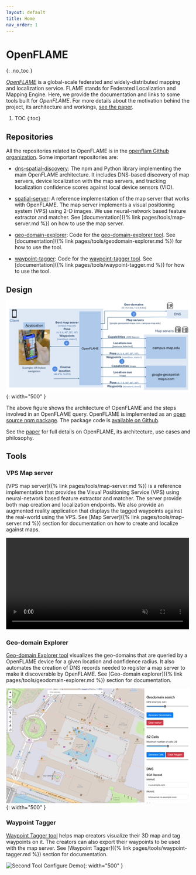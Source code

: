 ```yaml
---
layout: default
title: Home
nav_order: 1
---
```

# OpenFLAME
{: .no_toc }

[*OpenFLAME*](https://arxiv.org/abs/2411.04271) is a global-scale federated and widely-distributed mapping and localization service. FLAME stands for Federated Localization and Mapping Engine. Here, we provide the documentation and links to some tools built for *OpenFLAME*. For more details about the motivation behind the project, its architecture and workings, [see the paper](https://arxiv.org/abs/2411.04271).

1. TOC
{:toc}

## Repositories

All the repositories related to OpenFLAME is in the [openflam Github organization](https://github.com/openflam). Some important repositories are:

- [dns-spatial-discovery](https://github.com/openflam/dns-spatial-discovery): The npm and Python library implementing the main OpenFLAME architecture. It includes DNS-based discovery of map servers, device localization with the map servers, and tracking localization confidence scores against local device sensors (VIO).
  
- [spatial-server](https://github.com/openflam/spatial-server): A reference implementation of the map server that works with OpenFLAME. The map server implements a visual positioning system (VPS) using 2-D images. We use neural-network based feature extractor and matcher. See [documentation]({% link pages/tools/map-server.md %}) on how to use the map server.
  
- [geo-domain-explorer](https://github.com/openflam/geo-domain-explorer): Code for the [geo-domain-explorer tool](https://openflam.github.io/geo-domain-explorer/). See [documentation]({% link pages/tools/geodomain-explorer.md %}) for how to use the tool.
  
- [waypoint-tagger](https://github.com/openflam/waypoint-tagger): Code for the [waypoint-tagger tool](https://openflam.github.io/waypoint-tagger/). See [documentation]({% link pages/tools/waypoint-tagger.md %}) for how to use the tool.

## Design

![Architecture](/assets/images/architecture.png){: width="500" }

The above figure shows the architecture of OpenFLAME and the steps involved in an OpenFLAME query. OpenFLAME is implemented as an [open source npm package](https://github.com/orgs/openflam/packages/npm/package/dnsspatialdiscovery). The package code is [available on Github](https://github.com/openflam/dns-spatial-discovery/tree/master/js). 

See the [paper](https://arxiv.org/abs/2411.04271) for full details on OpenFLAME, its architecture, use cases and philosophy.

## Tools

### VPS Map server

[VPS map server]({% link pages/tools/map-server.md %}) is a reference implementation that provides the Visual Positioning Service (VPS) using neural-network based feature extractor and matcher. The server provide both map creation and localization endpoints. We also provide an augmented reality application that displays the tagged waypoints against the real-world using the VPS. See [Map Server]({% link pages/tools/map-server.md %}) section for documentation on how to create and localize against maps.

<video src="/assets/videos/spatial_server.mp4" autoplay loop muted width="500"></video>

### Geo-domain Explorer

<a href="https://openflam.github.io/geo-domain-explorer/" target="_blank">Geo-domain Explorer tool</a> visualizes the geo-domains that are queried by a OpenFLAME device for a given location and confidence radius. It also automates the creation of DNS records needed to register a map server to make it discoverable by OpenFLAME. See [Geo-domain explorer]({% link pages/tools/geodomain-explorer.md %}) section for documentation.

![Geo Domain Creator Tool Demo](/assets/gifs/geo-domain-explorer/query.gif){: width="500" }

### Waypoint Tagger 

<a href="https://openflam.github.io/waypoint-tagger/" target="_blank">Waypoint Tagger tool</a> helps map creators visualize their 3D map and tag waypoints on it. The creators can also export their waypoints to be used with the map server. See [Waypoint Tagger]({% link pages/tools/waypoint-tagger.md %}) section for documentation.

![Second Tool Configure Demo](/assets/gifs/waypoint-tagger/load-map.gif){: width="500" }
